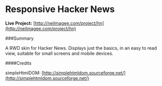 Responsive Hacker News
======================

**Live Project:** [http://neilmagee.com/project/hn](http://neilmagee.com/project/hn)

###Summary

A RWD skin for Hacker News. Displays just the basics, in an easy to read view, suitable for small screens and mobile devices.

####Credits

simpleHtmlDOM: [http://simplehtmldom.sourceforge.net/](http://simplehtmldom.sourceforge.net/)